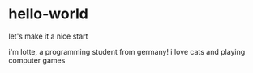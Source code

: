 # hello-world
let's make it a nice start

i'm lotte, a programming student from germany! 
i love cats and playing computer games 
